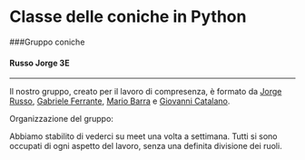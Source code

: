 
# Classe delle coniche in Python

###Gruppo coniche

#### Russo Jorge 3E

---
Il nostro gruppo, creato per il lavoro di compresenza, è formato da [Jorge Russo](https://github.com/Jo-333), [Gabriele Ferrante](http://github.com/GabrieleFerrante/ferrantePy), [Mario Barra](https://github.com/MarioBarra114/Barra.Py) e [Giovanni Catalano](https://github.com/giovannicatalano).

Organizzazione del gruppo:

Abbiamo stabilito di vederci su meet una volta a settimana. Tutti si sono occupati di ogni aspetto del lavoro, senza una definita divisione dei ruoli.
